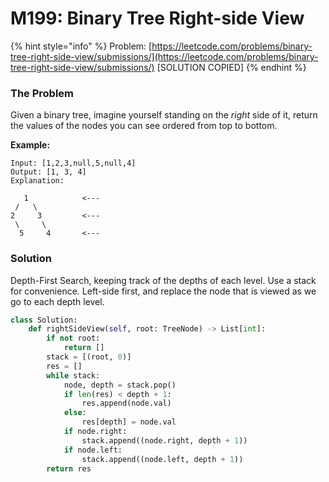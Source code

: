 # M199: Binary Tree Right-side View

{% hint style="info" %}
Problem: [https://leetcode.com/problems/binary-tree-right-side-view/submissions/](https://leetcode.com/problems/binary-tree-right-side-view/submissions/) \[SOLUTION COPIED\]
{% endhint %}

### The Problem

Given a binary tree, imagine yourself standing on the _right_ side of it, return the values of the nodes you can see ordered from top to bottom.

**Example:**

```text
Input: [1,2,3,null,5,null,4]
Output: [1, 3, 4]
Explanation:

   1            <---
 /   \
2     3         <---
 \     \
  5     4       <---
```

### Solution

Depth-First Search, keeping track of the depths of each level. Use a stack for convenience. Left-side first, and replace the node that is viewed as we go to each depth level.

```python
class Solution:
    def rightSideView(self, root: TreeNode) -> List[int]:
        if not root:
            return []
        stack = [(root, 0)]
        res = []
        while stack:
            node, depth = stack.pop()
            if len(res) < depth + 1:
                res.append(node.val)
            else:
                res[depth] = node.val
            if node.right:
                stack.append((node.right, depth + 1))
            if node.left:
                stack.append((node.left, depth + 1))
        return res
```

